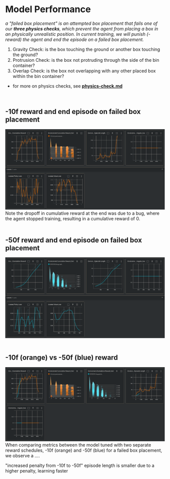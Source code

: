# Model Performance

*a "failed box placement" is an attempted box placement that fails one of our **three physics checks**, which prevent the agent from placing a box in an physically unrealistic position. In current training, we will punish (-reward) the agent and end the episode on a failed box placement.*
1. Gravity Check: is the box touching the ground or another box touching the ground?  
2. Protrusion Check: is the box not protruding through the side of the bin container?
3. Overlap Check: is the box not overlapping with any other placed box within the bin container? 
- for more on physics checks, see [**physics-check.md**](./physics-checks.md)

<br>

## -10f reward and end episode on failed box placement
![](./images/runid123uniqueaaaaaa.png)
Note the dropoff in cumulative reward at the end was due to a bug, where the agent stopped training, resulting in a cumulative reward of 0.
<br>
<br>

## -50f reward and end episode on failed box placement
![](./images/runidfffffffff.png)
<br>
<br>

## -10f (orange) vs -50f (blue) reward
![](./images/runidfffffffvs123uniqueaaaaaa.png)
<br>
When comparing metrics between the model tuned with two separate reward schedules, -10f (orange) and -50f (blue) for a failed box placement, we observe a ....

"increased penalty from -10f to -50f"
episode length is smaller due to a higher penalty, learning faster

